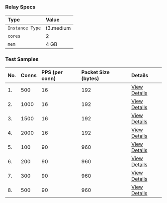 ### Relay Specs
| Type |    Value             |
| :-------- |:------------------------- |
| `Instance Type` | t3.medium |
| `cores` | 2 |
| `mem` | 4 GB |

### Test Samples
|  No. | Conns   |  PPS (per conn)| Packet Size (bytes) | Details|
| :--- | :------- | :----- | :--------- | :-----  |
|1. | 500 | 16 | 192 | [View Details](u-500-pps-16-p-192-d-300/README.md)
|2. | 1000 | 16 | 192 | [View Details](u-1000-pps-16-p-192-d-300/README.md)
|3. | 1500 | 16 | 192 | [View Details](u-1500-pps-16-p-192-d-300/README.md)
|4. | 2000 | 16 | 192 | [View Details](u-2000-pps-16-p-192-d-300/README.md)
|5. | 100 | 90 | 960 | [View Details](u-100-pps-90-p-960-d-300/README.md)
|6. | 200 | 90 | 960 | [View Details](u-200-pps-90-p-960-d-300/README.md)
|7. | 300 | 90 | 960 | [View Details](u-300-pps-90-p-960-d-300/README.md)
|8. | 500 | 90 | 960 | [View Details](u-500-pps-90-p-960-d-300/README.md)
